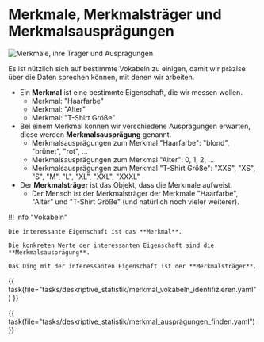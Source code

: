 # Merkmale, Merkmalsträger und Merkmalsausprägungen

![Merkmale, ihre Träger und Ausprägungen](../../pictures/merkmalsträger_usw.svg)

Es ist nützlich sich auf bestimmte Vokabeln zu einigen, damit wir präzise über die Daten sprechen
können, mit denen wir arbeiten.

* Ein **Merkmal** ist eine bestimmte Eigenschaft, die wir messen wollen. 
  * Merkmal: "Haarfarbe"
  * Merkmal: "Alter"
  * Merkmal: "T-Shirt Größe"
* Bei einem Merkmal können wir verschiedene Ausprägungen erwarten, diese werden **Merkmalsausprägung** genannt.
  * Merkmalsausprägungen zum Merkmal "Haarfarbe": "blond", "brünet", "rot", ...
  * Merkmalsausprägungen zum Merkmal "Alter": 0, 1, 2, ...
  * Merkmalsausprägungen zum Merkmal "T-Shirt Größe": "XXS", "XS", "S", "M", "L", "XL", "XXL", "XXXL"
* Der **Merkmalsträger** ist das Objekt, dass die Merkmale aufweist.
  * Der Mensch ist der Merkmalsträger der Merkmale "Haarfarbe", "Alter" und "T-Shirt Größe" (und natürlich noch vieler weiterer).



!!! info "Vokabeln"

    Die interessante Eigenschaft ist das **Merkmal**.
    
    Die konkreten Werte der interessanten Eigenschaft sind die **Merkmalsausprägung**.
    
    Das Ding mit der interessanten Eigenschaft ist der **Merkmalsträger**.


{{ task(file="tasks/deskriptive_statistik/merkmal_vokabeln_identifizieren.yaml") }}

{{ task(file="tasks/deskriptive_statistik/merkmal_ausprägungen_finden.yaml") }}